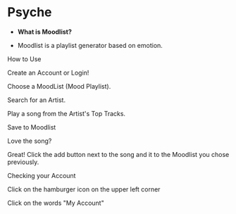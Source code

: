 # Psyche

* **What is Moodlist?**

* Moodlist is a playlist generator based on emotion.

How to Use

Create an Account or Login!

Choose a MoodList (Mood Playlist).

Search for an Artist.

Play a song from the Artist's Top Tracks.

Save to Moodlist

Love the song?

Great! Click the add button next to the song and it to the Moodlist you chose previously.

Checking your Account

Click on the hamburger icon on the upper left corner

Click on the words "My Account"